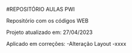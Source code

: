 #REPOSITÓRIO AULAS PWI

Repositório com os códigos WEB

Projeto atualizado em: 27/04/2023

Aplicado em correções:
-Alteração Layout
-xxxx
